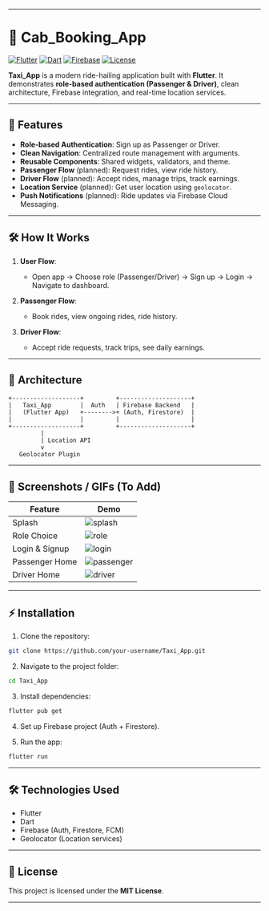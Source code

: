 
---

# 🚖 Cab_Booking\_App

[![Flutter](https://img.shields.io/badge/Flutter-02569B?style=flat\&logo=flutter\&logoColor=white)](https://flutter.dev)
[![Dart](https://img.shields.io/badge/Dart-0175C2?style=flat\&logo=dart\&logoColor=white)](https://dart.dev)
[![Firebase](https://img.shields.io/badge/Firebase-FFCA28?style=flat\&logo=firebase\&logoColor=black)](https://firebase.google.com/)
[![License](https://img.shields.io/badge/License-MIT-green)](LICENSE)

**Taxi\_App** is a modern ride-hailing application built with **Flutter**.
It demonstrates **role-based authentication (Passenger & Driver)**, clean architecture, Firebase integration, and real-time location services.

---

## 🌟 Features

* **Role-based Authentication**: Sign up as Passenger or Driver.
* **Clean Navigation**: Centralized route management with arguments.
* **Reusable Components**: Shared widgets, validators, and theme.
* **Passenger Flow** (planned): Request rides, view ride history.
* **Driver Flow** (planned): Accept rides, manage trips, track earnings.
* **Location Service** (planned): Get user location using `geolocator`.
* **Push Notifications** (planned): Ride updates via Firebase Cloud Messaging.

---

## 🛠 How It Works

1. **User Flow**:

   * Open app → Choose role (Passenger/Driver) → Sign up → Login → Navigate to dashboard.

2. **Passenger Flow**:

   * Book rides, view ongoing rides, ride history.

3. **Driver Flow**:

   * Accept ride requests, track trips, see daily earnings.

---

## 🔗 Architecture

```
+-------------------+         +--------------------+
|   Taxi_App        |  Auth   | Firebase Backend   |
|   (Flutter App)   +-------->+ (Auth, Firestore)  |
|                   |         |                    |
+-------------------+         +--------------------+
         |
         | Location API
         v
   Geolocator Plugin
```

---

## 📸 Screenshots / GIFs (To Add)

| Feature              | Demo                                           |
| -------------------- | ---------------------------------------------- |
| Splash               | ![splash](assets/screenshots/splash.png)       |
| Role Choice          | ![role](assets/screenshots/choice.png)         |
| Login & Signup       | ![login](assets/screenshots/signup.png)        |
| Passenger Home       | ![passenger](assets/screenshots/passenger.png) |
| Driver Home          | ![driver](assets/screenshots/driver.png)       |

---

## ⚡ Installation

1. Clone the repository:

```bash
git clone https://github.com/your-username/Taxi_App.git
```

2. Navigate to the project folder:

```bash
cd Taxi_App
```

3. Install dependencies:

```bash
flutter pub get
```

4. Set up Firebase project (Auth + Firestore).

5. Run the app:

```bash
flutter run
```

---

## 🛠 Technologies Used

* Flutter
* Dart
* Firebase (Auth, Firestore, FCM)
* Geolocator (Location services)

---

## 📄 License

This project is licensed under the **MIT License**.

---



